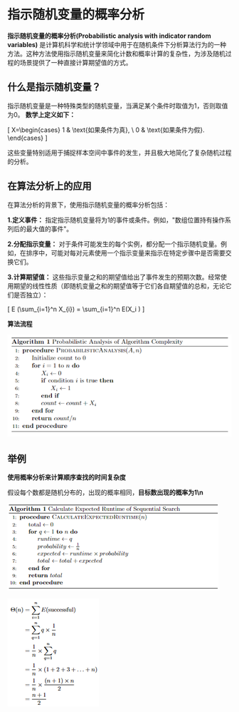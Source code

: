 # 指示随机变量的概率分析

**指示随机变量的概率分析(Probabilistic analysis with indicator random variables)** 是计算机科学和统计学领域中用于在随机条件下分析算法行为的一种方法。这种方法使用指示随机变量来简化计数和概率计算的复杂性，为涉及随机过程的场景提供了一种直接计算期望值的方式。


## 什么是指示随机变量？
指示随机变量是一种特殊类型的随机变量，当满足某个条件时取值为1，否则取值为0。
**数学上定义如下：**

\[
    X=\begin{cases} 
1 & \text{如果条件为真}, \\
0 & \text{如果条件为假}.
\end{cases}
\]

这些变量特别适用于捕捉样本空间中事件的发生，并且极大地简化了复杂随机过程的分析。

## 在算法分析上的应用

在算法分析的背景下，使用指示随机变量的概率分析包括：

**1.定义事件：** 指定指示随机变量将为1的事件或条件。例如，"数组位置持有操作系列后的最大值的事件"。

**2.分配指示变量：** 对于条件可能发生的每个实例，都分配一个指示随机变量。例如，在排序中，可能对每对元素使用一个指示变量来指示在特定步骤中是否需要交换它们。

**3.计算期望值：** 这些指示变量之和的期望值给出了事件发生的预期次数。经常使用期望的线性性质（即随机变量之和的期望值等于它们各自期望值的总和，无论它们是否独立）：

\[
    E (\sum_{i=1}^n X_{i}) = \sum_{i=1}^n E(X_i )
\]

**算法流程**

![alt text](image-1.png)

## 举例

**使用概率分析来计算顺序查找的时间复杂度**

假设每个数都是随机分布的，出现的概率相同，**目标数出现的概率为1\n**

![alt text](image-17.png)

![alt text](image-19.png)




